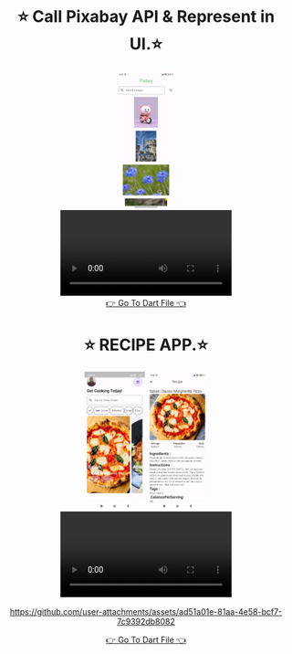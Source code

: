 <h1 align="center">⭐ Call Pixabay API & Represent in UI.⭐ </h1>
<div align="center">
  <img src="https://github.com/harshdusane2103/Api_Pixbay_Ecommrce_recipe/blob/master/pixabay.png" width=21%,height=35%,>
</div>
<div align="center">
  <video src="https://github.com/user-attachments/assets/71c6f81e-7f22-4c09-844b-f681c6241821">
</div>
<div align = "center">
<a  href="https://github.com/harshdusane2103/Api_Pixbay_Ecommrce_recipe/tree/master/lib/Pixbay">👉 Go To Dart File 👈</a>
</div>
    <h1 align="center">⭐ RECIPE APP.⭐ </h1>
<div align="center">
  <img src="https://github.com/harshdusane2103/Api_Pixbay_Ecommrce_recipe/blob/master/home.png" width=21%,height=35%,>
    <img src="https://github.com/harshdusane2103/Api_Pixbay_Ecommrce_recipe/blob/master/detail.png" width=21%,height=35%,>
</div>
<div align="center">
  <video src="https://github.com/user-attachments/assets/ad51a01e-81aa-4e58-bcf7-7c9392db8082">
</div>
<div align = "center">

https://github.com/user-attachments/assets/ad51a01e-81aa-4e58-bcf7-7c9392db8082


<a  href="https://github.com/harshdusane2103/Api_Pixbay_Ecommrce_recipe/tree/master/lib/Recipe">👉 Go To Dart File 👈</a>
</div>


